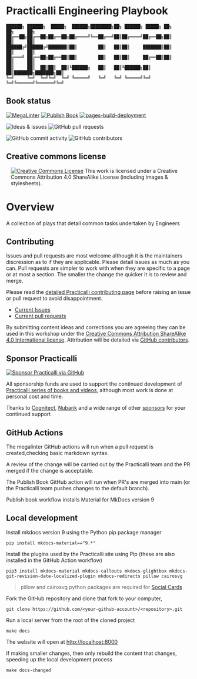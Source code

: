 # Practicalli Engineering Playbook

```none
██████╗ ██████╗  █████╗  ██████╗████████╗██╗ ██████╗ █████╗ ██╗     ██╗     ██╗
██╔══██╗██╔══██╗██╔══██╗██╔════╝╚══██╔══╝██║██╔════╝██╔══██╗██║     ██║     ██║
██████╔╝██████╔╝███████║██║        ██║   ██║██║     ███████║██║     ██║     ██║
██╔═══╝ ██╔══██╗██╔══██║██║        ██║   ██║██║     ██╔══██║██║     ██║     ██║
██║     ██║  ██║██║  ██║╚██████╗   ██║   ██║╚██████╗██║  ██║███████╗███████╗██║
╚═╝     ╚═╝  ╚═╝╚═╝  ╚═╝ ╚═════╝   ╚═╝   ╚═╝ ╚═════╝╚═╝  ╚═╝╚══════╝╚══════╝╚═╝
```

## Book status

[![MegaLinter](https://github.com/practicalli/engineering-playbook/actions/workflows/megalinter.yaml/badge.svg)](https://github.com/practicalli/engineering-playbook/actions/workflows/megalinter.yaml)
[![Publish Book](https://github.com/practicalli/engineering-playbook/actions/workflows/publish-book.yaml/badge.svg)](https://github.com/practicalli/engineering-playbook/actions/workflows/publish-book.yaml)
[![pages-build-deployment](https://github.com/practicalli/engineering-playbook/actions/workflows/pages/pages-build-deployment/badge.svg)](https://github.com/practicalli/engineering-playbook/actions/workflows/pages/pages-build-deployment)

![Ideas & issues](https://img.shields.io/github/issues/practicalli/engineering-playbook?label=content%20ideas&logo=github)
![GitHub pull requests](https://img.shields.io/github/issues-pr-raw/practicalli/engineering-playbook?label=pull%20requests&logo=github)

![GitHub commit activity](https://img.shields.io/github/commit-activity/y/practicalli/engineering-playbook?label=commits&logo=github)
![GitHub contributors](https://img.shields.io/github/contributors/practicalli/engineering-playbook?style=for-the-badge&label=github%20contributors)


## Creative commons license

<div style="width:95%; margin:auto;">
  <a rel="license" href="http://creativecommons.org/licenses/by-sa/4.0/"><img alt="Creative Commons License" style="border-width:0" src="https://i.creativecommons.org/l/by-sa/4.0/88x31.png" /></a>
  This work is licensed under a Creative Commons Attribution 4.0 ShareAlike License (including images & stylesheets).
</div>

# Overview

A collection of plays that detail common tasks undertaken by Engineers

## Contributing

Issues and pull requests are most welcome although it is the maintainers discression as to if they are applicable.  Please detail issues as much as you can.  Pull requests are simpler to work with when they are specific to a page or at most a section.  The smaller the change the quicker it is to review and merge.

Please read the [detailed Practicalli contributing page](https://practical.li/contributing/) before raising an issue or pull request to avoid disappointment.

* [Current Issues](https://github.com/practicalli/engineering-playbook/issues)
* [Current pull requests](https://github.com/practicalli/engineering-playbook/pulls)

By submitting content ideas and corrections you are agreeing they can be used in this workshop under the [Creative Commons Attribution ShareAlike 4.0 International license](https://creativecommons.org/licenses/by-sa/4.0/).  Attribution will be detailed via [GitHub contributors](https://github.com/practicalli/engineering-playbook/graphs/contributors).


## Sponsor Practicalli

[![Sponsor Practicalli via GitHub](https://raw.githubusercontent.com/practicalli/graphic-design/live/buttons/practicalli-github-sponsors-button.png)](https://github.com/sponsors/practicalli-johnny/)

All sponsorship funds are used to support the continued development of [Practicalli series of books and videos](https://practical.li/), although most work is done at personal cost and time.

Thanks to [Cognitect](https://www.cognitect.com/), [Nubank](https://nubank.com.br/) and a wide range of other [sponsors](https://github.com/sponsors/practicalli-johnny#sponsors) for your continued support


## GitHub Actions

The megalinter GitHub actions will run when a pull request is created,checking basic markdown syntax.

A review of the change will be carried out by the Practicalli team and the PR merged if the change is acceptable.

The Publish Book GitHub action will run when PR's are merged into main (or the Practicalli team pushes changes to the default branch).

Publish book workflow installs Material for MkDocs version 9


## Local development

Install mkdocs version 9 using the Python pip package manager

```shell
pip install mkdocs-material=="9.*"
```

Install the plugins used by the Practicalli site using Pip (these are also installed in the GitHub Action workflow)

```shell
pip3 install mkdocs-material mkdocs-callouts mkdocs-glightbox mkdocs-git-revision-date-localized-plugin mkdocs-redirects pillow cairosvg
```

> pillow and cairosvg python packages are required for [Social Cards](https://squidfunk.github.io/mkdocs-material/setup/setting-up-social-cards/)

Fork the GitHub repository and clone that fork to your computer,

```shell
git clone https://github.com/<your-github-account>/<repository>.git
```

Run a local server from the root of the cloned project

```shell
make docs
```

The website will open at <http://localhost:8000>

If making smaller changes, then only rebuild the content that changes, speeding up the local development process
```shell
make docs-changed
```

